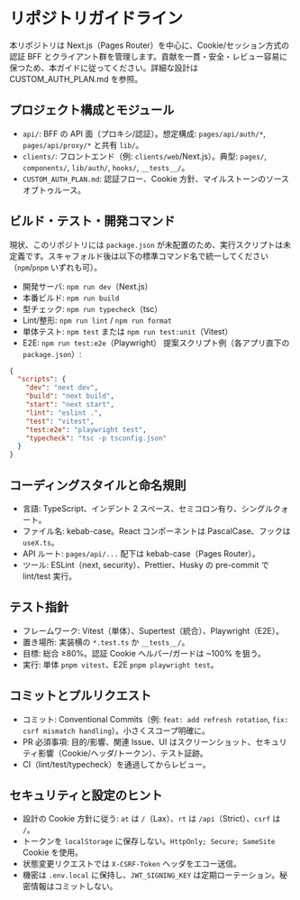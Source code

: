 # リポジトリガイドライン

本リポジトリは Next.js（Pages Router）を中心に、Cookie/セッション方式の認証 BFF とクライアント群を管理します。貢献を一貫・安全・レビュー容易に保つため、本ガイドに従ってください。詳細な設計は CUSTOM_AUTH_PLAN.md を参照。

## プロジェクト構成とモジュール
- `api/`: BFF の API 面（プロキシ/認証）。想定構成: `pages/api/auth/*`, `pages/api/proxy/*` と共有 `lib/`。
- `clients/`: フロントエンド（例: `clients/web`/Next.js）。典型: `pages/`, `components/`, `lib/auth/`, `hooks/`, `__tests__/`。
- `CUSTOM_AUTH_PLAN.md`: 認証フロー、Cookie 方針、マイルストーンのソースオブトゥルース。

## ビルド・テスト・開発コマンド
現状、このリポジトリには `package.json` が未配置のため、実行スクリプトは未定義です。スキャフォルド後は以下の標準コマンド名で統一してください（`npm`/`pnpm` いずれも可）。
- 開発サーバ: `npm run dev`（Next.js）
- 本番ビルド: `npm run build`
- 型チェック: `npm run typecheck`（tsc）
- Lint/整形: `npm run lint` / `npm run format`
- 単体テスト: `npm test` または `npm run test:unit`（Vitest）
- E2E: `npm run test:e2e`（Playwright）
提案スクリプト例（各アプリ直下の `package.json`）:
```json
{
  "scripts": {
    "dev": "next dev",
    "build": "next build",
    "start": "next start",
    "lint": "eslint .",
    "test": "vitest",
    "test:e2e": "playwright test",
    "typecheck": "tsc -p tsconfig.json"
  }
}
```

## コーディングスタイルと命名規則
- 言語: TypeScript、インデント 2 スペース、セミコロン有り、シングルクォート。
- ファイル名: kebab-case。React コンポーネントは PascalCase、フックは `useX.ts`。
- API ルート: `pages/api/...` 配下は kebab-case（Pages Router）。
- ツール: ESLint（next, security）、Prettier、Husky の pre-commit で lint/test 実行。

## テスト指針
- フレームワーク: Vitest（単体）、Supertest（統合）、Playwright（E2E）。
- 置き場所: 実装横の `*.test.ts` か `__tests__/`。
- 目標: 総合 ≥80%。認証 Cookie ヘルパー/ガードは ~100% を狙う。
- 実行: 単体 `pnpm vitest`、E2E `pnpm playwright test`。

## コミットとプルリクエスト
- コミット: Conventional Commits（例: `feat: add refresh rotation`, `fix: csrf mismatch handling`）。小さくスコープ明確に。
- PR 必須事項: 目的/影響、関連 Issue、UI はスクリーンショット、セキュリティ影響（Cookie/ヘッダ/トークン）、テスト証跡。
- CI（lint/test/typecheck）を通過してからレビュー。

## セキュリティと設定のヒント
- 設計の Cookie 方針に従う: `at` は `/`（Lax）、`rt` は `/api`（Strict）、`csrf` は `/`。
- トークンを `localStorage` に保存しない。`HttpOnly; Secure; SameSite` Cookie を使用。
- 状態変更リクエストでは `X-CSRF-Token` ヘッダをエコー送信。
- 機密は `.env.local` に保持し、`JWT_SIGNING_KEY` は定期ローテーション。秘密情報はコミットしない。
